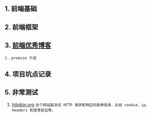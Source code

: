 ## 1. 前端基础
## 2. 前端框架
## 3. [前端优秀博客](./blogArticle/summary.md)
    1. promise 介绍
## 4. 项目坑点记录
## 5. 非常测试
1. [httpbin.org](http://httpbin.org)
    ```这个网站能测试 HTTP 请求和响应的各种信息，比如 cookie、ip、headers 和登录验证等，```